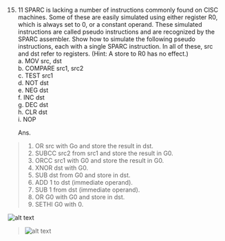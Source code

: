 15. 11 SPARC is lacking a number of instructions commonly found on CISC machines. Some of these are easily simulated using either register R0, which is always set to 0, or a constant operand. These simulated instructions are called pseudo instructions and are recognized by the SPARC assembler. Show how to simulate the following pseudo instructions, each with a single SPARC instruction. In all of these, src and dst refer to registers. (Hint: A store to R0 has no effect.)  
    a. MOV src, dst  
    b. COMPARE src1, src2  
    c. TEST src1  
    d. NOT dst  
    e. NEG dst  
    f. INC dst  
    g. DEC dst  
    h. CLR dst  
    i. NOP  

    Ans.  

>    1. OR src with Go and store the result in dst.
>    2. SUBCC src2 from src1 and store the result in G0.
>    3. ORCC src1 with G0 and store the result in G0.
>    4. XNOR dst with G0.
>    5. SUB dst from G0 and store in dst.
>    6. ADD 1 to dst (immediate operand).
>    7. SUB 1 from dst (immediate operand).
>    8. OR G0 with G0 and store in dst.
>    9. SETHI G0 with 0.

![alt text](https://github.com/MrReese0/IFT510-Problems/blob/master/images/Activity2Q2.png)  
  
  
>    ![alt text](https://github.com/MrReese0/IFT510-Problems/blob/master/images/Activity2A2.png)    

